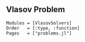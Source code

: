 ## Vlasov Problem

```@autodocs
Modules = [VlasovSolvers]
Order   = [:type, :function]
Pages   = ["problems.jl"]
```

